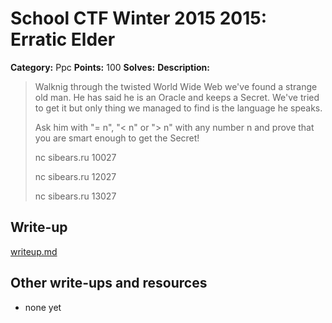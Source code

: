 # School CTF Winter 2015 2015: Erratic Elder

**Category:** Ppc
**Points:** 100
**Solves:** 
**Description:**

> Walknig through the twisted World Wide Web we've found a strange old man. He has said he is an Oracle and keeps a Secret. We've tried to get it but only thing we managed to find is the language he speaks.
> 
> 
> Ask him with "= n", "< n" or "> n" with any number n and prove that you are smart enough to get the Secret!
> 
> 
> nc sibears.ru 10027
> 
> 
> nc sibears.ru 12027
> 
> 
> nc sibears.ru 13027


## Write-up

[writeup.md](./writeup.md)

## Other write-ups and resources

* none yet
